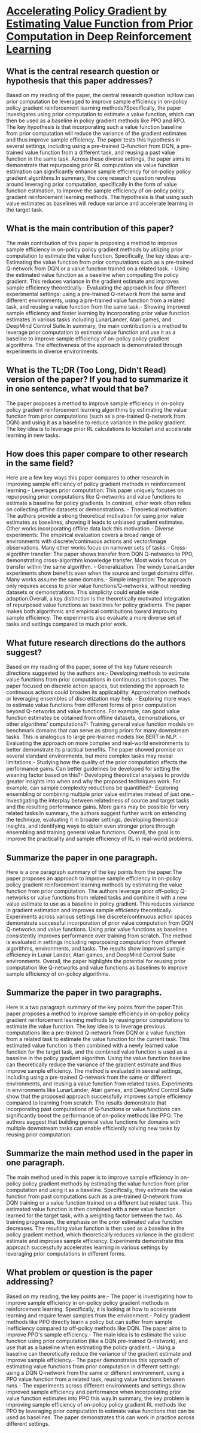 # [Accelerating Policy Gradient by Estimating Value Function from Prior   Computation in Deep Reinforcement Learning](https://arxiv.org/abs/2302.01399)

## What is the central research question or hypothesis that this paper addresses?

 Based on my reading of the paper, the central research question is:How can prior computation be leveraged to improve sample efficiency in on-policy policy gradient reinforcement learning methods?Specifically, the paper investigates using prior computation to estimate a value function, which can then be used as a baseline in policy gradient methods like PPO and RPO. The key hypothesis is that incorporating such a value function baseline from prior computation will reduce the variance of the gradient estimates and thus improve sample efficiency. The paper tests this hypothesis in several settings, including using a pre-trained Q-function from DQN, a pre-trained value function from a different task, and reusing a past value function in the same task. Across these diverse settings, the paper aims to demonstrate that repurposing prior RL computation via value function estimation can significantly enhance sample efficiency for on-policy policy gradient algorithms.In summary, the core research question revolves around leveraging prior computation, specifically in the form of value function estimation, to improve the sample efficiency of on-policy policy gradient reinforcement learning methods. The hypothesis is that using such value estimates as baselines will reduce variance and accelerate learning in the target task.


## What is the main contribution of this paper?

 The main contribution of this paper is proposing a method to improve sample efficiency in on-policy policy gradient methods by utilizing prior computation to estimate the value function. Specifically, the key ideas are:- Estimating the value function from prior computations such as a pre-trained Q-network from DQN or a value function trained on a related task. - Using the estimated value function as a baseline when computing the policy gradient. This reduces variance in the gradient estimate and improves sample efficiency theoretically.- Evaluating the approach in four different experimental settings: using a pre-trained Q-network from the same and different environments, using a pre-trained value function from a related task, and reusing a value function from the same task.- Showing improved sample efficiency and faster learning by incorporating prior value function estimates in various tasks including LunarLander, Atari games, and DeepMind Control Suite.In summary, the main contribution is a method to leverage prior computation to estimate value function and use it as a baseline to improve sample efficiency of on-policy policy gradient algorithms. The effectiveness of the approach is demonstrated through experiments in diverse environments.


## What is the TL;DR (Too Long, Didn't Read) version of the paper? If you had to summarize it in one sentence, what would that be?

 The paper proposes a method to improve sample efficiency in on-policy policy gradient reinforcement learning algorithms by estimating the value function from prior computations (such as a pre-trained Q-network from DQN) and using it as a baseline to reduce variance in the policy gradient. The key idea is to leverage prior RL calculations to kickstart and accelerate learning in new tasks.


## How does this paper compare to other research in the same field?

 Here are a few key ways this paper compares to other research in improving sample efficiency of policy gradient methods in reinforcement learning:- Leverages prior computation: This paper uniquely focuses on repurposing prior computations like Q-networks and value functions to estimate a baseline for policy gradients. In contrast, other work often relies on collecting offline datasets or demonstrations. - Theoretical motivation: The authors provide a strong theoretical motivation for using prior value estimates as baselines, showing it leads to unbiased gradient estimates. Other works incorporating offline data lack this motivation.- Diverse experiments: The empirical evaluation covers a broad range of environments with discrete/continuous actions and vector/image observations. Many other works focus on narrower sets of tasks.- Cross-algorithm transfer: The paper shows transfer from DQN Q-networks to PPO, demonstrating cross-algorithm knowledge transfer. Most works focus on transfer within the same algorithm. - Generalization: The windy LunarLander experiments show benefits even when the source and target domains differ. Many works assume the same domains.- Simple integration: The approach only requires access to prior value functions/Q-networks, without needing datasets or demonstrations. This simplicity could enable wide adoption.Overall, a key distinction is the theoretically motivated integration of repurposed value functions as baselines for policy gradients. The paper makes both algorithmic and empirical contributions toward improving sample efficiency. The experiments also evaluate a more diverse set of tasks and settings compared to much prior work.


## What future research directions do the authors suggest?

 Based on my reading of the paper, some of the key future research directions suggested by the authors are:- Developing methods to estimate value functions from prior computations in continuous action spaces. The paper focused on discrete action spaces, but extending the approach to continuous actions could broaden its applicability. Approximation methods or leveraging ensembles of discretization may help. - Exploring more ways to estimate value functions from different forms of prior computation beyond Q-networks and value functions. For example, can good value function estimates be obtained from offline datasets, demonstrations, or other algorithms' computations?- Training general value function models on benchmark domains that can serve as strong priors for many downstream tasks. This is analogous to large pre-trained models like BERT in NLP. - Evaluating the approach on more complex and real-world environments to better demonstrate its practical benefits. The paper showed promise on several standard environments, but more complex tasks may reveal limitations.- Studying how the quality of the prior computation affects the performance gains. Can better guidelines be developed for setting the weaning factor based on this?- Developing theoretical analyses to provide greater insights into when and why the proposed techniques work. For example, can sample complexity reductions be quantified?- Exploring ensembling or combining multiple prior value estimates instead of just one.- Investigating the interplay between relatedness of source and target tasks and the resulting performance gains. More gains may be possible for very related tasks.In summary, the authors suggest further work on extending the technique, evaluating it in broader settings, developing theoretical insights, and identifying ways to obtain even stronger priors through ensembling and training general value functions. Overall, the goal is to improve the practicality and sample efficiency of RL in real-world problems.


## Summarize the paper in one paragraph.

 Here is a one paragraph summary of the key points from the paper:The paper proposes an approach to improve sample efficiency in on-policy policy gradient reinforcement learning methods by estimating the value function from prior computation. The authors leverage prior off-policy Q-networks or value functions from related tasks and combine it with a new value estimate to use as a baseline in policy gradient. This reduces variance in gradient estimation and improves sample efficiency theoretically. Experiments across various settings like discrete/continuous action spaces demonstrate successful incorporation of prior value computation from DQN Q-networks and value functions. Using prior value functions as baselines consistently improves performance over training from scratch. The method is evaluated in settings including repurposing computation from different algorithms, environments, and tasks. The results show improved sample efficiency in Lunar Lander, Atari games, and DeepMind Control Suite environments. Overall, the paper highlights the potential for reusing prior computation like Q-networks and value functions as baselines to improve sample efficiency of on-policy algorithms.


## Summarize the paper in two paragraphs.

 Here is a two paragraph summary of the key points from the paper:This paper proposes a method to improve sample efficiency in on-policy policy gradient reinforcement learning methods by reusing prior computations to estimate the value function. The key idea is to leverage previous computations like a pre-trained Q-network from DQN or a value function from a related task to estimate the value function for the current task. This estimated value function is then combined with a newly learned value function for the target task, and the combined value function is used as a baseline in the policy gradient algorithm. Using the value function baseline can theoretically reduce the variance of the gradient estimate and thus improve sample efficiency. The method is evaluated in several settings, including using a pre-trained Q-network from the same or different environments, and reusing a value function from related tasks. Experiments in environments like LunarLander, Atari games, and DeepMind Control Suite show that the proposed approach successfully improves sample efficiency compared to learning from scratch. The results demonstrate that incorporating past computations of Q-functions or value functions can significantly boost the performance of on-policy methods like PPO. The authors suggest that building general value functions for domains with multiple downstream tasks can enable efficiently solving new tasks by reusing prior computation.


## Summarize the main method used in the paper in one paragraph.

 The main method used in this paper is to improve sample efficiency in on-policy policy gradient methods by estimating the value function from prior computation and using it as a baseline. Specifically, they estimate the value function from past computations such as a pre-trained Q-network from DQN training or a value function trained on a different but related task. This estimated value function is then combined with a new value function learned for the target task, with a weighting factor between the two. As training progresses, the emphasis on the prior estimated value function decreases. The resulting value function is then used as a baseline in the policy gradient method, which theoretically reduces variance in the gradient estimate and improves sample efficiency. Experiments demonstrate this approach successfully accelerates learning in various settings by leveraging prior computations in different forms.


## What problem or question is the paper addressing?

 Based on my reading, the key points are:- The paper is investigating how to improve sample efficiency in on-policy policy gradient methods in reinforcement learning. Specifically, it is looking at how to accelerate learning and require fewer samples from the environment.- Policy gradient methods like PPO directly learn a policy but can suffer from sample inefficiency compared to off-policy methods like DQN. The paper aims to improve PPO's sample efficiency.- The main idea is to estimate the value function using prior computation (like a DQN pre-trained Q-network), and use that as a baseline when estimating the policy gradient. - Using a baseline can theoretically reduce the variance of the gradient estimate and improve sample efficiency.- The paper demonstrates this approach of estimating value functions from prior computation in different settings: using a DQN Q-network from the same or different environment, using a PPO value function from a related task, reusing value functions between runs.- The experiments across different environments and settings show improved sample efficiency and performance when incorporating prior value function estimates into PPO this way.In summary, the key problem is improving sample efficiency of on-policy policy gradient RL methods like PPO by leveraging prior computation to estimate value functions that can be used as baselines. The paper demonstrates this can work in practice across different settings.

